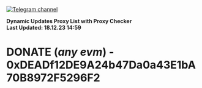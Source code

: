 [![Telegram channel](https://img.shields.io/endpoint?url=https://runkit.io/damiankrawczyk/telegram-badge/branches/master?url=https://t.me/n4z4v0d)](https://t.me/n4z4v0d) 

**Dynamic Updates Proxy List with Proxy Checker**  
**Last Updated: 18.12.23 14:59**

# DONATE (_any evm_) - 0xDEADf12DE9A24b47Da0a43E1bA70B8972F5296F2
